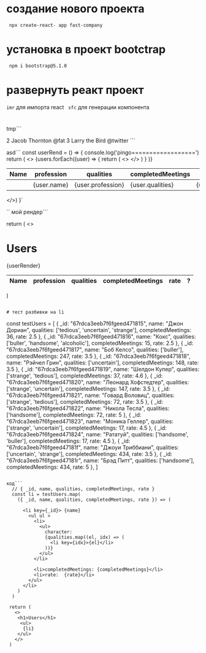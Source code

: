 # создание нового проекта

` npx create-react- app fast-company`

# установка в проект bootctrap

` npm i bootstrap@5.1.0`

# развернуть реакт проект

`imr` для импорта react
` sfc` для генерации компонента

#

tmp```

 <tr>
            <th scope="row">2</th>
            <td>Jacob</td>
            <td>Thornton</td>
            <td>@fat</td>
          </tr>
          <tr>
            <th scope="row">3</th>
            <td colspan="2">Larry the Bird</td>
            <td>@twitter</td>
          </tr>
        ```

asd``` const userRend = () => { console.log('pingo==================') return ( <> <table className="table"> <thead> <tr> <th scope="col">Name</th> <th scope="col">profession</th> <th scope="col">qualities</th> <th scope="col">completedMeetings</th> <th scope="col">rate</th> <th scope="col">?</th> </tr> </thead> <tbody> {users.forEach((user) => { return ( <> <tr key={user._id}> <th scope="row"></th> <td >{user.name}</td> <td>{user.profession}</td> <td>{user.qualities}</td> <td>{user.completedMeetings}</td> <td>{user.rate}</td> <td> <button className="btn btn-sm btn-danger" >Del</button></td> </tr> </> ) } )} </tbody> </table> </>) }`

``
мой рендер```

return (
<>

<h1>Users</h1>
<table className="table">
<thead>
<tr>
<th scope="col">Name</th>
<th scope="col">profession</th>
<th scope="col">qualities</th>
<th scope="col">completedMeetings</th>
<th scope="col">rate</th>
<th scope="col">?</th>
</tr>
</thead>
<tbody>
{userRender}
</tbody>
</table>
</>
)

```

# тест разбивки на li

```

const testUsers = [
{
\_id: "67rdca3eeb7f6fgeed471815",
name: "Джон Дориан",
qualities: ['tedious', 'uncertain', 'strange'],
completedMeetings: 36,
rate: 2.5
},
{
\_id: "67rdca3eeb7f6fgeed471816",
name: "Кокс",
qualities: ['buller', 'handsome', 'alcoholic'],
completedMeetings: 15,
rate: 2.5
},
{
\_id: "67rdca3eeb7f6fgeed471817",
name: "Боб Келсо",
qualities: ['buller'],
completedMeetings: 247,
rate: 3.5
},
{
\_id: "67rdca3eeb7f6fgeed471818",
name: "Рэйчел Грин",
qualities: ['uncertain'],
completedMeetings: 148,
rate: 3.5
},
{
\_id: "67rdca3eeb7f6fgeed471819",
name: "Шелдон Купер",
qualities: ['strange', 'tedious'],
completedMeetings: 37,
rate: 4.6
},
{
\_id: "67rdca3eeb7f6fgeed471820",
name: "Леонард Хофстедтер",
qualities: ['strange', 'uncertain'],
completedMeetings: 147,
rate: 3.5
},
{
\_id: "67rdca3eeb7f6fgeed471821",
name: "Говард Воловиц",
qualities: ['strange', 'tedious'],
completedMeetings: 72,
rate: 3.5
},
{
\_id: "67rdca3eeb7f6fgeed471822",
name: "Никола Тесла",
qualities: ['handsome'],
completedMeetings: 72,
rate: 5
},
{
\_id: "67rdca3eeb7f6fgeed471823",
name: "Моника Геллер",
qualities: ['strange', 'uncertain'],
completedMeetings: 17,
rate: 4.5
},
{
\_id: "67rdca3eeb7f6fgeed471824",
name: "Рататуй",
qualities: ['handsome', 'buller'],
completedMeetings: 17,
rate: 4.5
},
{
\_id: "67rdca3eeb7f6fgeed47181f",
name: "Джоуи Триббиани",
qualities: ['uncertain', 'strange'],
completedMeetings: 434,
rate: 3.5
},
{
\_id: "67rdca3eeb7f6fgeed47181r",
name: "Брэд Питт",
qualities: ['handsome'],
completedMeetings: 434,
rate: 5
},
]

````

код```
  // { _id, name, qualities, completedMeetings, rate }
  const li = testUsers.map(
    ({ _id, name, qualities, completedMeetings, rate }) => (

      <li key={_id}> {name}
        <ul ul >
          <li>
            <ul>
              character:
              {qualities.map((el, idx) => (
                <li key={idx}>{el}</li>
              ))}
            </ul>
          </li>

          <li>completedMeetings: {completedMeetings}</li>
          <li>rate:  {rate}</li>
        </ul>
      </li>
    )
  )

 return (
   <>
    <h1>Users</h1>
     <ul>
      {li}
    </ul>
   </>
 )

````
